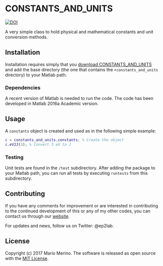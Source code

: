 CONSTANTS_AND_UNITS
===================

[![DOI](https://zenodo.org/badge/84933945.svg)](https://zenodo.org/badge/latestdoi/84933945)

A very simple class to hold physical and mathematical constants and unit
conversion methods.

## Installation

Installation requires simply that you 
[download CONSTANTS_AND_UNITS](https://github.com/mariomerinomartinez/constants_and_units/archive/master.zip) 
and add the base directory (the one that contains the `+constants_and_units` 
directory) to your Matlab path.

### Dependencies

A recent version of Matlab is needed to run the code. 
The code has been developed in Matlab 2016a Academic version. 
 
## Usage
 
A `constants` object is created and used as in the following simple example:

```Matlab
c = constants_and_units.constants; % Create the object
c.eV2J(3); % Convert 3 eV to J
```

### Testing

Unit tests are found in the `/test` subdirectory. After adding the package to
your Matlab path, you can run all tests by executing `runtests` from this 
subdirectory.

## Contributing

If you have any comments for improvement or 
are interested in contributing to the continued 
development of this or any of my other codes, you can contact us
through our [website](http://ep2.uc3m.es/). 

For updates and news, follow us on Twitter: @ep2lab.
  
## License

Copyright (c) 2017 Mario Merino. The software is released as open 
source with the [MIT License](LICENSE.md).


